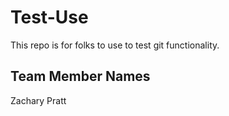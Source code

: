 # Test-Use
This repo is for folks to use to test git functionality.
## Team Member Names
Zachary Pratt
